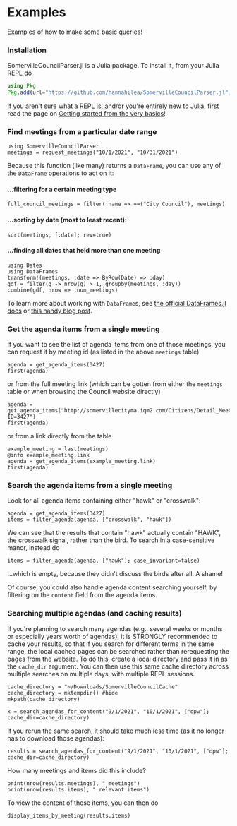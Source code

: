 # Examples
Examples of how to make some basic queries!

### Installation
SomervilleCouncilParser.jl is a Julia package.  To install it, from your Julia REPL do
```julia
using Pkg
Pkg.add(url="https://github.com/hannahilea/SomervilleCouncilParser.jl")
```
If you aren't sure what a REPL is, and/or you're entirely new to Julia, first read the page on [Getting started from the very basics](@ref)!

### Find meetings from a particular date range
```@example 1
using SomervilleCouncilParser
meetings = request_meetings("10/1/2021", "10/31/2021")
```
Because this function (like many) returns a `DataFrame`, you can use any of the `DataFrame` operations to act on it:
#### ...filtering for a certain meeting type
```@example 1
full_council_meetings = filter(:name => ==("City Council"), meetings)
```

#### ...sorting by date (most to least recent):
```@example 1
sort(meetings, [:date]; rev=true)
```

#### ...finding all dates that held more than one meeting
```@example 1
using Dates
using DataFrames
transform!(meetings, :date => ByRow(Date) => :day)
gdf = filter(g -> nrow(g) > 1, groupby(meetings, :day))
combine(gdf, nrow => :num_meetings)
```

To learn more about working with `DataFrame`s, see [the official DataFrames.jl docs](https://dataframes.juliadata.org/stable/) or [this handy blog post](https://bkamins.github.io/julialang/2020/12/24/minilanguage.html).

### Get the agenda items from a single meeting
If you want to see the list of agenda items from one of those meetings, you can request it by meeting id (as listed in the above `meetings` table)
```@example 1
agenda = get_agenda_items(3427)
first(agenda)
```
or from the full meeting link (which can be gotten from either the `meetings` table or when browsing the Council website directly)
```@example 1
agenda = get_agenda_items("http://somervillecityma.iqm2.com/Citizens/Detail_Meeting.aspx?ID=3427")
first(agenda)
```
or from a link directly from the table
```@example 1
example_meeting = last(meetings)
@info example_meeting.link
agenda = get_agenda_items(example_meeting.link)
first(agenda)
```

### Search the agenda items from a single meeting
Look for all agenda items containing either "hawk" or "crosswalk":
```@example 1
agenda = get_agenda_items(3427)
items = filter_agenda(agenda, ["crosswalk", "hawk"])
```
We can see that the results that contain "hawk" actually contain "HAWK", the crosswalk signal, rather than the bird. To search in a case-sensitive manor, instead do
```@example 1
items = filter_agenda(agenda, ["hawk"]; case_invariant=false)
```
...which is empty, because they didn't discuss the birds after all. A shame!

Of course, you could also handle agenda content searching yourself, by filtering on the `content` field from the agenda items.

### Searching multiple agendas (and caching results)

If you're planning to search many agendas (e.g., several weeks or months or especially years worth of agendas), it is STRONGLY recommended to cache your results, so that if you search for different terms in the same range, the local cached pages can be searched rather than rerequesting the pages from the website. To do this, create a local directory and pass it in as the `cache_dir` argument. You can then use this same cache directory across multiple searches on multiple days, with multiple REPL sessions.
```@example 1
cache_directory = "~/Downloads/SomervilleCouncilCache"
cache_directory = mktempdir() #hide
mkpath(cache_directory)

x = search_agendas_for_content("9/1/2021", "10/1/2021", ["dpw"]; cache_dir=cache_directory)
```

If you rerun the same search, it should take much less time (as it no longer has to download those agendas):
```@example 1
results = search_agendas_for_content("9/1/2021", "10/1/2021", ["dpw"]; cache_dir=cache_directory)
```
How many meetings and items did this include?
```@example 1
print(nrow(results.meetings), " meetings")
print(nrow(results.items), " relevant items")
```

To view the content of these items, you can then do
```@example 1
display_items_by_meeting(results.items)
```